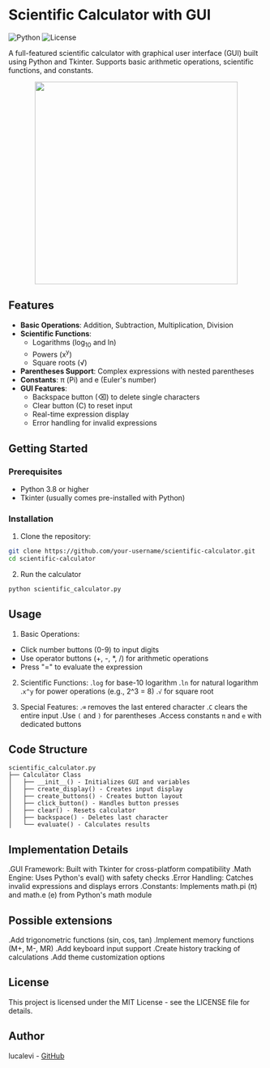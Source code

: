 # Scientific Calculator with GUI

![Python](https://img.shields.io/badge/Python-3.8%2B-blue)
![License](https://img.shields.io/badge/License-MIT-green)

A full-featured scientific calculator with graphical user interface (GUI) built using Python and Tkinter. Supports basic arithmetic operations, scientific functions, and constants.

<p align="center">
  <img src="https://github.com/user-attachments/assets/656385d0-4b8e-45fd-bc00-231129cdea21" width="400">
</p>

## Features

- **Basic Operations**: Addition, Subtraction, Multiplication, Division
- **Scientific Functions**:
  - Logarithms (log<sub>10</sub> and ln)
  - Powers (x<sup>y</sup>)
  - Square roots (√)
- **Parentheses Support**: Complex expressions with nested parentheses
- **Constants**: π (Pi) and e (Euler's number)
- **GUI Features**:
  - Backspace button (⌫) to delete single characters
  - Clear button (C) to reset input
  - Real-time expression display
  - Error handling for invalid expressions

## Getting Started

### Prerequisites
- Python 3.8 or higher
- Tkinter (usually comes pre-installed with Python)

### Installation
1. Clone the repository:
```bash
git clone https://github.com/your-username/scientific-calculator.git
cd scientific-calculator
```

2. Run the calculator
```bash
python scientific_calculator.py
```

## Usage
1. Basic Operations:
 - Click number buttons (0-9) to input digits
 - Use operator buttons (+, -, *, /) for arithmetic operations
 - Press "=" to evaluate the expression

2. Scientific Functions:
.`log` for base-10 logarithm
.`ln` for natural logarithm
.`x^y` for power operations (e.g., 2^3 = 8)
.`√` for square root

3. Special Features:
.`⌫` removes the last entered character
.`C` clears the entire input
.Use `(` and `)` for parentheses
.Access constants `π` and `e` with dedicated buttons

## Code Structure
```
scientific_calculator.py
├── Calculator Class
│   ├── __init__() - Initializes GUI and variables
│   ├── create_display() - Creates input display
│   ├── create_buttons() - Creates button layout
│   ├── click_button() - Handles button presses
│   ├── clear() - Resets calculator
│   ├── backspace() - Deletes last character
│   └── evaluate() - Calculates results
```

## Implementation Details
.GUI Framework: Built with Tkinter for cross-platform compatibility
.Math Engine: Uses Python's eval() with safety checks
.Error Handling: Catches invalid expressions and displays errors
.Constants: Implements math.pi (π) and math.e (e) from Python's math module

## Possible extensions
.Add trigonometric functions (sin, cos, tan)
.Implement memory functions (M+, M-, MR)
.Add keyboard input support
.Create history tracking of calculations
.Add theme customization options

## License
This project is licensed under the MIT License - see the LICENSE file for details.

## Author
lucalevi - [GitHub](https://github.com/lucalevi)
